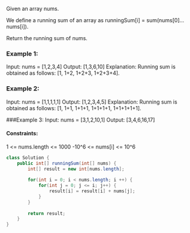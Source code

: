 Given an array nums. 

We define a running sum of an array as runningSum[i] = sum(nums[0]…nums[i]).

Return the running sum of nums.

 

### Example 1:
Input: nums = [1,2,3,4]
Output: [1,3,6,10]
Explanation: Running sum is obtained as follows: [1, 1+2, 1+2+3, 1+2+3+4].

### Example 2:
Input: nums = [1,1,1,1,1]
Output: [1,2,3,4,5]
Explanation: Running sum is obtained as follows: [1, 1+1, 1+1+1, 1+1+1+1, 1+1+1+1+1].

###Example 3:
Input: nums = [3,1,2,10,1]
Output: [3,4,6,16,17]
 

#### Constraints:

1 <= nums.length <= 1000
-10^6 <= nums[i] <= 10^6


```java
class Solution {
    public int[] runningSum(int[] nums) {
        int[] result = new int[nums.length];
        
        for(int i = 0; i < nums.length; i ++) {
            for(int j = 0; j <= i; j++) {
                result[i] = result[i] + nums[j];
            }
        }
        
        return result;
    }
}
```